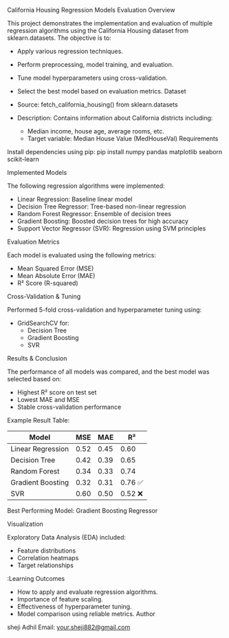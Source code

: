 California Housing Regression Models Evaluation
 Overview

This project demonstrates the implementation and evaluation of multiple regression algorithms using the California Housing dataset from sklearn.datasets. The objective is to:
- Apply various regression techniques.
- Perform preprocessing, model training, and evaluation.
- Tune model hyperparameters using cross-validation.
- Select the best model based on evaluation metrics.
Dataset

- Source: fetch_california_housing() from sklearn.datasets
- Description: Contains information about California districts including:
  - Median income, house age, average rooms, etc.
  - Target variable: Median House Value (MedHouseVal)
Requirements

Install dependencies using pip:
pip install numpy pandas matplotlib seaborn scikit-learn

Implemented Models

The following regression algorithms were implemented:
- Linear Regression: Baseline linear model
- Decision Tree Regressor: Tree-based non-linear regression
- Random Forest Regressor: Ensemble of decision trees
- Gradient Boosting: Boosted decision trees for high accuracy
- Support Vector Regressor (SVR): Regression using SVM principles

 Evaluation Metrics

Each model is evaluated using the following metrics:
- Mean Squared Error (MSE)
- Mean Absolute Error (MAE)
- R² Score (R-squared)

Cross-Validation & Tuning

Performed 5-fold cross-validation and hyperparameter tuning using:
- GridSearchCV for:
  - Decision Tree
  - Gradient Boosting
  - SVR

Results & Conclusion

The performance of all models was compared, and the best model was selected based on:
- Highest R² score on test set
- Lowest MAE and MSE
- Stable cross-validation performance

Example Result Table:

Model              | MSE   | MAE   | R²
-------------------|-------|-------|-------
Linear Regression | 0.52  | 0.45  | 0.60
Decision Tree     | 0.42  | 0.39  | 0.65
Random Forest     | 0.34  | 0.33  | 0.74
Gradient Boosting | 0.32  | 0.31  | 0.76 ✅
SVR               | 0.60  | 0.50  | 0.52 ❌

Best Performing Model: Gradient Boosting Regressor

Visualization

Exploratory Data Analysis (EDA) included:
- Feature distributions
- Correlation heatmaps
- Target relationships

:Learning Outcomes

- How to apply and evaluate regression algorithms.
- Importance of feature scaling.
- Effectiveness of hyperparameter tuning.
- Model comparison using reliable metrics.
 Author

sheji Adhil
Email: your.sheji882@gmail.com


